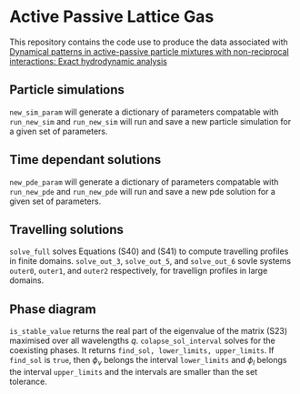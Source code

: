 # Active Passive Lattice Gas
This repository contains the code use to produce the data associated with [Dynamical patterns in active-passive particle mixtures with non-reciprocal interactions: Exact hydrodynamic analysis](https://doi.org/10.48550/arXiv.2408.03932)

## Particle simulations

`new_sim_param` will generate a dictionary of parameters compatable with `run_new_sim` and 
`run_new_sim` will run and save a new particle simulation for a given set of parameters. 

## Time dependant solutions

`new_pde_param` will generate a dictionary of parameters compatable with `run_new_pde` and 
`run_new_pde` will run and save a new pde solution for a given set of parameters. 

## Travelling solutions

`solve_full` solves Equations (S40) and (S41) to compute travelling profiles in finite domains.
`solve_out_3`, `solve_out_5`, and `solve_out_6` sovle systems `outer0`, `outer1`, and `outer2` respectively, for travellign profiles in large domains. 

## Phase diagram 

`is_stable_value` returns the real part of the eigenvalue of the matrix (S23) maximised over all wavelengths $q$. 
`colapse_sol_interval` solves for the coexisting phases. It returns `find_sol, lower_limits, upper_limits`. If `find_sol` is `true`, then $\phi_v$ belongs the interval `lower_limits` and $\phi_l$ belongs the interval `upper_limits` and the intervals are smaller than the set tolerance. 
